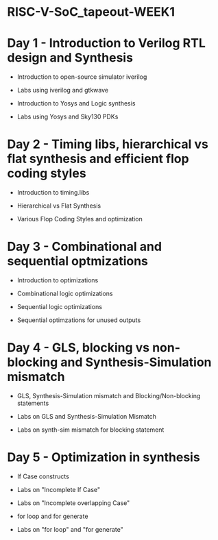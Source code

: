 # RISC-V-SoC_tapeout-WEEK1

# Day 1 - Introduction to Verilog RTL design and Synthesis

- Introduction to open-source simulator iverilog

- Labs using iverilog and gtkwave

- Introduction to Yosys and Logic synthesis

- Labs using Yosys and Sky130 PDKs

# Day 2 - Timing libs, hierarchical vs flat synthesis and efficient flop coding styles

- Introduction to timing.libs

- Hierarchical vs Flat Synthesis

- Various Flop Coding Styles and optimization

# Day 3 - Combinational and sequential optmizations

- Introduction to optimizations

- Combinational logic optimizations

- Sequential logic optimizations

- Sequential optimzations for unused outputs

# Day 4 - GLS, blocking vs non-blocking and Synthesis-Simulation mismatch

- GLS, Synthesis-Simulation mismatch and Blocking/Non-blocking statements

- Labs on GLS and Synthesis-Simulation Mismatch

- Labs on synth-sim mismatch for blocking statement

# Day 5 - Optimization in synthesis

- If Case constructs

- Labs on "Incomplete If Case"

- Labs on "Incomplete overlapping Case"

- for loop and for generate

- Labs on "for loop" and "for generate"
